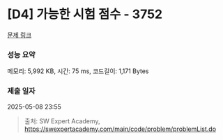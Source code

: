 # [D4] 가능한 시험 점수 - 3752 

[문제 링크](https://swexpertacademy.com/main/code/problem/problemDetail.do?contestProbId=AWHPkqBqAEsDFAUn) 

### 성능 요약

메모리: 5,992 KB, 시간: 75 ms, 코드길이: 1,171 Bytes

### 제출 일자

2025-05-08 23:55



> 출처: SW Expert Academy, https://swexpertacademy.com/main/code/problem/problemList.do